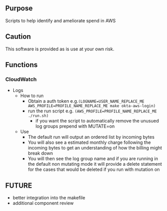 ## Purpose
Scripts to help identify and ameliorate spend in AWS

## Caution
This software is provided as is use at your own risk.

## Functions
### CloudWatch
* Logs
  * How to run
    * Obtain a auth token e.g.`(LOGNAME=USER_NAME_REPLACE_ME AWS_PROFILE=PROFILE_NAME_REPLACE_ME make okta-aws-login)`
    * run the run script e.g. `(AWS_PROFILE=PROFILE_NAME_REPLACE_ME ./run.sh)`
      * if you want the script to automatically remove the unusued log groups prepend with MUTATE=on
  * Use
    * The default run will output an ordered list by incoming bytes
    * You will also see a estimated monthly charge following the incoming bytes to get an understanding of how the billing might break down
    * You will then see the log group name and if you are running in the default non mutating mode it will provide a delete statement for the cases that would  be deleted if you run with mutation on
 
 ## FUTURE  
 * better integration into the makefile
 * additional component review
